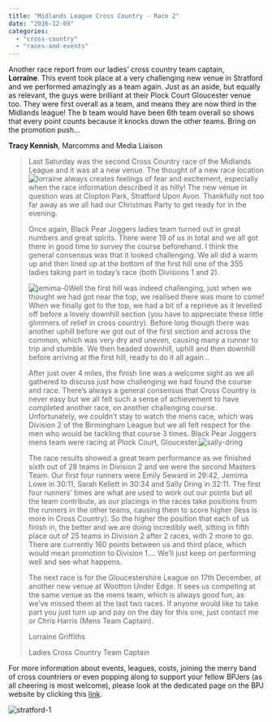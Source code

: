 ```yaml
---
title: "Midlands League Cross Country - Race 2"
date: "2016-12-09"
categories: 
  - "cross-country"
  - "races-and-events"
---
```


Another race report from our ladies’ cross country team captain, **Lorraine**. This event took place at a very challenging new venue in Stratford and we performed amazingly as a team again. Just as an aside, but equally as relevant, the guys were brilliant at their Plock Court Gloucester venue too. They were first overall as a team, and means they are now third in the Midlands league! The b team would have been 6th team overall so shows that every point counts because it knocks down the other teams. Bring on the promotion push...

**Tracy Kennish**, Marcomms and Media Liaison

> Last Saturday was the second Cross Country race of the Midlands League and it was at a new venue. The thought of a new race location![lorraine](https://bpj.org.uk/wp-content/uploads/2016/12/Lorraine-533x800.jpg) always creates feelings of fear and excitement, especially when the race information described it as hilly! The new venue in question was at Clopton Park, Stratford Upon Avon. Thankfully not too far away as we all had our Christmas Party to get ready for in the evening.
> 
> Once again, Black Pear Joggers ladies team turned out in great numbers and great spirits. There were 19 of us in total and we all got there in good time to survey the course beforehand. I think the general consensus was that it looked challenging. We all did a warm up and then lined up at the bottom of the first hill one of the 355 ladies taking part in today’s race (both Divisions 1 and 2).
> 
> ![jemima-0](https://bpj.org.uk/wp-content/uploads/2016/12/Jemima-0-533x800.jpg)Well the first hill was indeed challenging, just when we thought we had got near the top, we realised there was more to come! When we finally got to the top, we had a bit of a reprieve as it levelled off before a lovely downhill section (you have to appreciate these little glimmers of relief in cross country). Before long though there was another uphill before we got out of the first section and across the common, which was very dry and uneven, causing many a runner to trip and stumble. We then headed downhill, uphill and then downhill before arriving at the first hill, ready to do it all again…
> 
> After just over 4 miles, the finish line was a welcome sight as we all gathered to discuss just how challenging we had found the course and race. There’s always a general consensus that Cross Country is never easy but we all felt such a sense of achievement to have completed another race, on another challenging course. Unfortunately, we couldn’t stay to watch the mens race, which was Division 2 of the Birmingham League but we all felt respect for the men who would be tackling that course 3 times. Black Pear Joggers mens team were racing at Plock Court, Gloucester.![sally-dring](https://bpj.org.uk/wp-content/uploads/2016/12/sally-Dring-533x800.jpg)
> 
> The race results showed a great team performance as we finished sixth out of 28 teams in Division 2 and we were the second Masters Team. Our first four runners were Emily Seward in 29:42, Jemima Lowe in 30:11, Sarah Kellett in 30:34 and Sally Dring in 32:11. The first four runners’ times are what are used to work out our points but all the team contribute, as our placings in the races take positions from the runners in the other teams, causing them to score higher (less is more in Cross Country). So the higher the position that each of us finish in, the better and we are doing incredibly well, sitting in fifth place out of 25 teams in Division 2 after 2 races, with 2 more to go. There are currently 160 points between us and third place, which would mean promotion to Division 1…. We’ll just keep on performing well and see what happens.
> 
> The next race is for the Gloucestershire League on 17th December, at another new venue at Wootton Under Edge. It sees us competing at the same venue as the mens team, which is always good fun, as we’ve missed them at the last two races. If anyone would like to take part you just turn up and pay on the day for this one, just contact me or Chris Harris (Mens Team Captain).
> 
> Lorraine Griffiths
> 
> Ladies Cross Country Team Captain

For more information about events, leagues, costs, joining the merry band of cross countriers or even popping along to support your fellow BPJers (as all cheering is most welcome), please look at the dedicated page on the BPJ website by clicking this [link](https://bpj.org.uk/leagues/cross-country/).

![stratford-1](https://bpj.org.uk/wp-content/uploads/2016/12/stratford-1-795x530.jpg)

